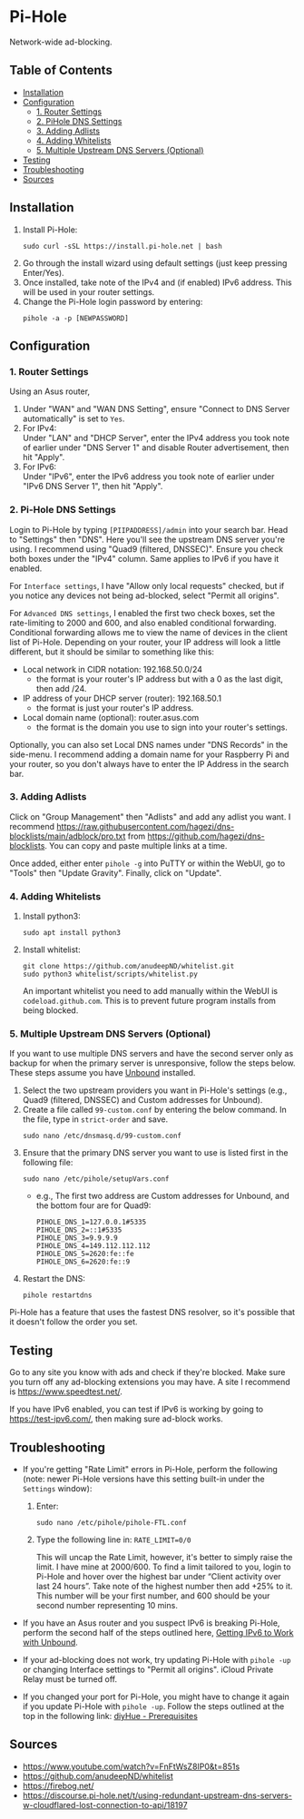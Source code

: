 # Pi-Hole

Network-wide ad-blocking.

## Table of Contents

- [Installation](#installation)
- [Configuration](#configuration)
  - [1. Router Settings](#1-router-settings)
  - [2. PiHole DNS Settings](#2-pi-hole-dns-settings)
  - [3. Adding Adlists](#3-adding-adlists)
  - [4. Adding Whitelists](#4-adding-whitelists)
  - [5. Multiple Upstream DNS Servers (Optional)](#5-multiple-upstream-dns-servers-optional)
- [Testing](#testing)
- [Troubleshooting](#troubleshooting)
- [Sources](#sources)

## Installation

1. Install Pi-Hole:
   ```
   sudo curl -sSL https://install.pi-hole.net | bash
   ```
2. Go through the install wizard using default settings (just keep pressing Enter/Yes).
3. Once installed, take note of the IPv4 and (if enabled) IPv6 address. This will be used in your router settings.
4. Change the Pi-Hole login password by entering:
   ```
   pihole -a -p [NEWPASSWORD]
   ```

## Configuration

### 1. Router Settings

Using an Asus router,

1. Under "WAN" and "WAN DNS Setting", ensure "Connect to DNS Server automatically" is set to `Yes`.
2. For IPv4: <br>
   Under "LAN" and "DHCP Server", enter the IPv4 address you took note of earlier under "DNS Server 1" and disable Router advertisement, then hit "Apply".
3. For IPv6: <br>
   Under "IPv6", enter the IPv6 address you took note of earlier under "IPv6 DNS Server 1", then hit "Apply".

### 2. Pi-Hole DNS Settings

Login to Pi-Hole by typing `[PIIPADDRESS]/admin` into your search bar. Head to "Settings" then "DNS". Here you'll see the upstream DNS server you're using. I recommend using "Quad9 (filtered, DNSSEC)". Ensure you check both boxes under the "IPv4" column. Same applies to IPv6 if you have it enabled.

For `Interface settings`, I have "Allow only local requests" checked, but if you notice any devices not being ad-blocked, select "Permit all origins".

For `Advanced DNS settings`, I enabled the first two check boxes, set the rate-limiting to 2000 and 600, and also enabled conditional forwarding. Conditional forwarding allows me to view the name of devices in the client list of Pi-Hole. Depending on your router, your IP address will look a little different, but it should be similar to something like this:

- Local network in CIDR notation: 192.168.50.0/24
  - the format is your router's IP address but with a 0 as the last digit, then add /24.
- IP address of your DHCP server (router): 192.168.50.1
  - the format is just your router's IP address.
- Local domain name (optional): router.asus.com
  - the format is the domain you use to sign into your router's settings.

Optionally, you can also set Local DNS names under "DNS Records" in the side-menu. I recommend adding a domain name for your Raspberry Pi and your router, so you don't always have to enter the IP Address in the search bar.

### 3. Adding Adlists

Click on "Group Management" then "Adlists" and add any adlist you want. I recommend https://raw.githubusercontent.com/hagezi/dns-blocklists/main/adblock/pro.txt from https://github.com/hagezi/dns-blocklists. You can copy and paste multiple links at a time.

Once added, either enter `pihole -g` into PuTTY or within the WebUI, go to "Tools" then "Update Gravity". Finally, click on "Update".

### 4. Adding Whitelists

1. Install python3:
   ```
   sudo apt install python3
   ```
2. Install whitelist:
   ```
   git clone https://github.com/anudeepND/whitelist.git
   sudo python3 whitelist/scripts/whitelist.py
   ```
   An important whitelist you need to add manually within the WebUI is `codeload.github.com`. This is to prevent future program installs from being blocked.

### 5. Multiple Upstream DNS Servers (Optional)

If you want to use multiple DNS servers and have the second server only as backup for when the primary server is unresponsive, follow the steps below. These steps assume you have [Unbound](/Pi-Guide/Unbound.md) installed.

1. Select the two upstream providers you want in Pi-Hole's settings (e.g., Quad9 (filtered, DNSSEC) and Custom addresses for Unbound).
2. Create a file called `99-custom.conf` by entering the below command. In the file, type in `strict-order` and save.
   ```
   sudo nano /etc/dnsmasq.d/99-custom.conf
   ```
3. Ensure that the primary DNS server you want to use is listed first in the following file:
   ```
   sudo nano /etc/pihole/setupVars.conf
   ```
   - e.g., The first two address are Custom addresses for Unbound, and the bottom four are for Quad9:
     ```
     PIHOLE_DNS_1=127.0.0.1#5335
     PIHOLE_DNS_2=::1#5335
     PIHOLE_DNS_3=9.9.9.9
     PIHOLE_DNS_4=149.112.112.112
     PIHOLE_DNS_5=2620:fe::fe
     PIHOLE_DNS_6=2620:fe::9
     ```
4. Restart the DNS:
   ```
   pihole restartdns
   ```

Pi-Hole has a feature that uses the fastest DNS resolver, so it's possible that it doesn't follow the order you set.

## Testing

Go to any site you know with ads and check if they're blocked. Make sure you turn off any ad-blocking extensions you may have. A site I recommend is https://www.speedtest.net/.

If you have IPv6 enabled, you can test if IPv6 is working by going to https://test-ipv6.com/, then making sure ad-block works.

## Troubleshooting

- If you're getting "Rate Limit" errors in Pi-Hole, perform the following (note: newer Pi-Hole versions have this setting built-in under the `Settings` window):

  1. Enter:
     ```
     sudo nano /etc/pihole/pihole-FTL.conf
     ```
  2. Type the following line in: `RATE_LIMIT=0/0`
     
     This will uncap the Rate Limit, however, it's better to simply raise the limit. I have mine at 2000/600. To find a limit tailored to you, login to Pi-Hole and hover over the highest bar under “Client activity over last 24 hours”. Take note of the highest number then add +25% to it. This number will be your first number, and 600 should be your second number representing 10 mins.

- If you have an Asus router and you suspect IPv6 is breaking Pi-Hole, perform the second half of the steps outlined here, [Getting IPv6 to Work with Unbound](/Pi-Guide/Unbound.md#getting-ipv6-to-work-with-unbound).
- If your ad-blocking does not work, try updating Pi-Hole with `pihole -up` or changing Interface settings to "Permit all origins". iCloud Private Relay must be turned off.
- If you changed your port for Pi-Hole, you might have to change it again if you update Pi-Hole with `pihole -up`. Follow the steps outlined at the top in the following link: [diyHue - Prerequisites](/Pi-Guide/diyHue.md#prerequisites)

## Sources

- https://www.youtube.com/watch?v=FnFtWsZ8IP0&t=851s
- https://github.com/anudeepND/whitelist
- https://firebog.net/
- https://discourse.pi-hole.net/t/using-redundant-upstream-dns-servers-w-cloudflared-lost-connection-to-api/18197
